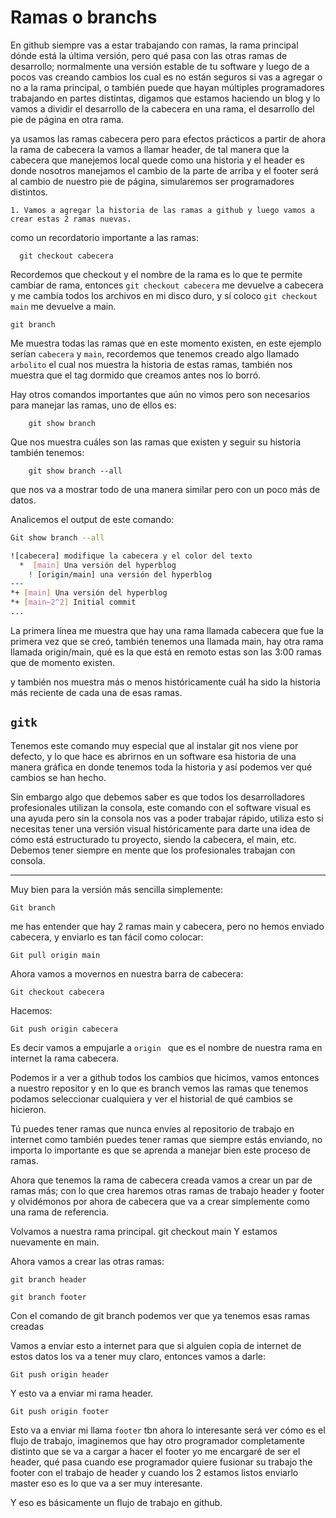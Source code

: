 # Ramas o branchs

En github siempre vas a estar trabajando con ramas, la rama principal dónde está la última versión, pero qué pasa con las otras ramas de desarrollo; normalmente una versión estable de tu software y luego de a pocos vas creando cambios los cual es no están seguros si vas a agregar o no a la rama principal, o también puede que hayan múltiples programadores trabajando en partes distintas, digamos que estamos haciendo un blog y lo vamos a dividir el desarrollo de la cabecera en una rama, el desarrollo del pie de página en otra rama.

ya usamos las ramas cabecera pero para efectos prácticos a partir de ahora la rama de cabecera la vamos a llamar header, de tal manera que la cabecera que manejemos local quede como una historia y el header es donde nosotros manejamos el cambio de la parte de arriba y el footer será al cambio de nuestro pie de página, simularemos ser programadores distintos.

	1. Vamos a agregar la historia de las ramas a github y luego vamos a crear estas 2 ramas nuevas.

como un recordatorio importante a las ramas:

	  git checkout cabecera
	
Recordemos que checkout y el nombre de la rama es lo que te permite cambiar de rama, entonces ``git checkout cabecera`` me devuelve a cabecera y me cambia todos los archivos en mi disco duro, y sí coloco ``git checkout main`` me devuelve a main.

	git branch

Me muestra todas las ramas que en este momento existen, en este ejemplo serían ``cabecera`` y ``main``, recordemos que tenemos creado algo llamado ``arbolito`` el cual nos muestra la historia de estas ramas, también nos muestra que el tag dormido que creamos antes nos lo borró. 

Hay otros comandos importantes que aún no vimos pero son necesarios para manejar las ramas, uno de ellos es:

		git show branch

Que nos muestra cuáles son las ramas que existen y seguir su historia también tenemos:

		git show branch --all
		
que nos va a mostrar todo de una manera similar pero con un poco más de datos.

Analicemos el output de este comando:

```BASH
Git show branch --all

![cabecera] modifique la cabecera y el color del texto
  *  [main] Una versión del hyperblog
    ! [origin/main] una versión del hyperblog
---
*+ [main] Una versión del hyperblog
*+ [main~2^2] Initial commit
...

```
La primera línea me muestra que hay una rama llamada cabecera que fue la primera vez que se creó, también tenemos una llamada main, hay otra rama llamada origin/main, qué es la que está en remoto estas son las 3:00 ramas que de momento existen.

y también nos muestra más o menos históricamente cuál ha sido la historia más reciente de cada una de esas ramas.

## **`gitk`** 

Tenemos este comando muy especial que al instalar git nos viene por defecto, y lo que hace es abrirnos en un software esa historia de una manera gráfica en donde tenemos toda la historia y así podemos ver qué cambios se han hecho.

Sin embargo algo que debemos saber es que todos los desarrolladores profesionales utilizan la consola, este comando con el software visual es una ayuda pero sin la consola nos vas a poder trabajar rápido, utiliza esto si necesitas tener una versión visual históricamente para darte una idea de cómo está estructurado tu proyecto, siendo la cabecera, el main, etc. Debemos tener siempre en mente que los profesionales trabajan con consola.

---

Muy bien para la versión más sencilla simplemente:

	Git branch

me has entender que hay 2 ramas main y cabecera, pero no hemos enviado cabecera, y enviarlo es tan fácil como colocar:

	Git pull origin main

Ahora vamos a movernos en nuestra barra de cabecera:

	Git checkout cabecera

Hacemos:

	Git push origin cabecera

Es decir vamos a empujarle a `origin ` que es el nombre de nuestra rama en internet la rama cabecera. 

Podemos ir a ver a github todos los cambios que hicimos, vamos entonces a nuestro repositor y en lo que es branch vemos las ramas que tenemos podamos seleccionar cualquiera y ver el historial de qué cambios se hicieron.

Tú puedes tener ramas que nunca envíes al repositorio de trabajo en internet como también puedes tener ramas que siempre estás enviando, no importa lo importante es que se aprenda a manejar bien este proceso de ramas. 

Ahora que tenemos la rama de cabecera creada vamos a crear un par de ramas más; con lo que crea haremos otras ramas de trabajo header y footer y olvidémonos por ahora de cabecera que va a crear simplemente como una rama de referencia. 


Volvamos a nuestra rama principal.
	git checkout main
Y estamos nuevamente en main.

Ahora vamos a crear las otras ramas:
	
	git branch header
	
	git branch footer
	
Con el comando de git branch podemos ver que ya tenemos esas ramas creadas 

Vamos a enviar esto a internet para que si alguien copia de internet de estos datos los va a tener muy claro, entonces vamos a darle:

	Git push origin header

Y esto va a enviar mi rama header.

	Git push origin footer

Esto va a enviar mi llama ``footer``  tbn ahora lo interesante será ver cómo es el flujo de trabajo, imaginemos que hay otro programador completamente distinto que se va a cargar a hacer el footer yo me encargaré de ser el header, qué pasa cuando ese programador quiere fusionar su trabajo the footer con el trabajo de header y cuando los 2 estamos listos enviarlo master eso es lo que va a ser muy interesante. 

Y eso es básicamente un flujo de trabajo en github.

